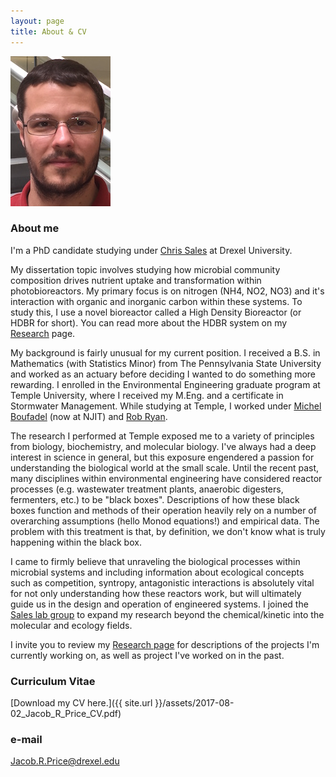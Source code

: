 ```yaml
---
layout: page
title: About & CV
---
```

![Jake](/assets/IMG_1656_cropped_resized.JPG)

### About me
I'm a PhD candidate studying under [Chris Sales](http://microbes.cae.drexel.edu/) at Drexel University.  

My dissertation topic involves studying how microbial community composition drives nutrient uptake and transformation within photobioreactors. My primary focus is on nitrogen (NH4, NO2, NO3) and it's interaction with organic and inorganic carbon within these systems. To study this, I use a novel bioreactor called a High Density Bioreactor (or HDBR for short). You can read more about the HDBR system on my [Research](/1-Research.md) page. 

My background is fairly unusual for my current position. I received a B.S. in Mathematics (with Statistics Minor) from The Pennsylvania State University and worked as an actuary before deciding I wanted to do something more rewarding. I enrolled in the Environmental Engineering graduate program at Temple University, where I received my M.Eng. and a certificate in Stormwater Management. While studying at Temple, I worked under [Michel Boufadel](https://civil.njit.edu/people/boufadel.php) (now at NJIT) and [Rob Ryan](https://engineering.temple.edu/person/ryan-robert-j). 

The research I performed at Temple exposed me to a variety of principles from biology, biochemistry, and molecular biology. I've always had a deep interest in science in general, but this exposure engendered a passion for understanding the biological world at the small scale. Until the recent past, many disciplines within environmental engineering have considered reactor processes (e.g. wastewater treatment plants, anaerobic digesters, fermenters, etc.) to be "black boxes". Descriptions of how these black boxes function and methods of their operation heavily rely on a number of overarching assumptions (hello Monod equations!) and empirical data. The problem with this treatment is that, by definition, we don't know what is truly happening within the black box. 

I came to firmly believe that unraveling the biological processes within microbial systems and including information about ecological concepts such as competition, syntropy, antagonistic interactions is absolutely vital for not only understanding how these reactors work, but will ultimately guide us in the design and operation of engineered systems. I joined the [Sales lab group](http://microbes.cae.drexel.edu/) to expand my research beyond the chemical/kinetic into the molecular and ecology fields. 

I invite you to review my [Research page](/1-Research.md) for descriptions of the projects I'm currently working on, as well as project I've worked on in the past. 

### Curriculum Vitae
[Download my CV here.]({{ site.url }}/assets/2017-08-02_Jacob_R_Price_CV.pdf)

### e-mail
Jacob.R.Price@drexel.edu
